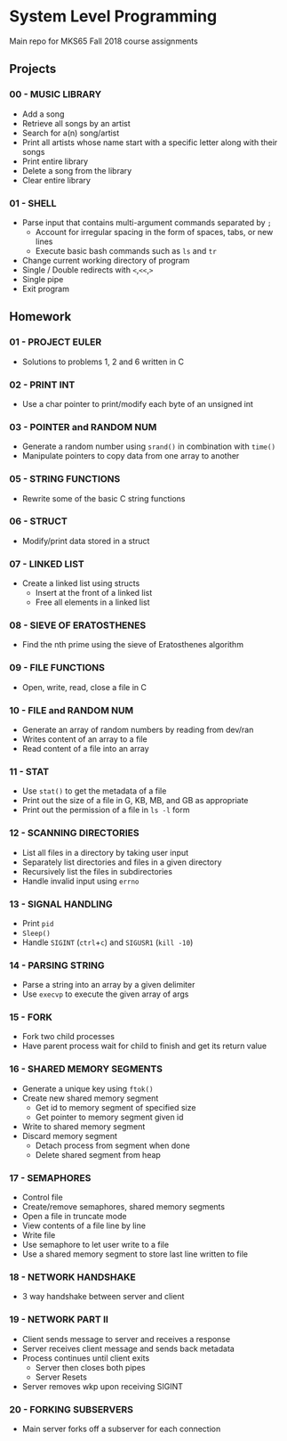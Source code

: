 # System Level Programming
Main repo for MKS65 Fall 2018 course assignments
## Projects
### 00 - MUSIC LIBRARY
* Add a song
* Retrieve all songs by an artist
* Search for a(n) song/artist
* Print all artists whose name start with a specific letter along with their songs
* Print entire library
* Delete a song from the library
* Clear entire library
### 01 - SHELL
* Parse input that contains multi-argument commands separated by `;`
  * Account for irregular spacing in the form of spaces, tabs, or new lines
  * Execute basic bash commands such as `ls` and `tr`
* Change current working directory of program
* Single / Double redirects with `<`,`<<`,`>`
* Single pipe
* Exit program
## Homework
### 01 - PROJECT EULER
* Solutions to problems 1, 2 and 6 written in C
### 02 - PRINT INT
* Use a char pointer to print/modify each byte of an unsigned int
### 03 - POINTER and RANDOM NUM
* Generate a random number using `srand()` in combination with `time()`
* Manipulate pointers to copy data from one array to another
### 05 - STRING FUNCTIONS
* Rewrite some of the basic C string functions
### 06 - STRUCT
* Modify/print data stored in a struct
### 07 - LINKED LIST
* Create a linked list using structs
  * Insert at the front of a linked list
  * Free all elements in a linked list
### 08 - SIEVE OF ERATOSTHENES
* Find the nth prime using the sieve of Eratosthenes algorithm
### 09 - FILE FUNCTIONS
* Open, write, read, close a file in C
### 10 - FILE and RANDOM NUM
* Generate an array of random numbers by reading from dev/ran
* Writes content of an array to a file
* Read content of a file into an array
### 11 - STAT
* Use `stat()` to get the metadata of a file
* Print out the size of a file in G, KB, MB, and GB as appropriate
* Print out the permission of a file in `ls -l` form
### 12 - SCANNING DIRECTORIES
* List all files in a directory by taking user input
* Separately list directories and files in a given directory
* Recursively list the files in subdirectories
* Handle invalid input using `errno`
### 13 - SIGNAL HANDLING
* Print `pid`
* `Sleep()`
* Handle `SIGINT` (`ctrl`+`c`) and `SIGUSR1` (`kill -10`)
### 14 - PARSING STRING
* Parse a string into an array by a given delimiter
* Use `execvp` to execute the given array of args
### 15 - FORK
* Fork two child processes
* Have parent process wait for child to finish and get its return value
### 16 - SHARED MEMORY SEGMENTS
* Generate a unique key using `ftok()`
* Create new shared memory segment
  * Get id to memory segment of specified size
  * Get pointer to memory segment given id
* Write to shared memory segment
* Discard memory segment
  * Detach process from segment when done
  * Delete shared segment from heap
### 17 - SEMAPHORES
* Control file
 * Create/remove semaphores, shared memory segments
 * Open a file in truncate mode
 * View contents of a file line by line
* Write file
 * Use semaphore to let user write to a file
 * Use a shared memory segment to store last line written to file
### 18 - NETWORK HANDSHAKE
* 3 way handshake between server and client
### 19 - NETWORK PART II
* Client sends message to server and receives a response
* Server receives client message and sends back metadata
* Process continues until client exits
    * Server then closes both pipes
    * Server Resets
* Server removes wkp upon receiving SIGINT
### 20 - FORKING SUBSERVERS
* Main server forks off a subserver for each connection
